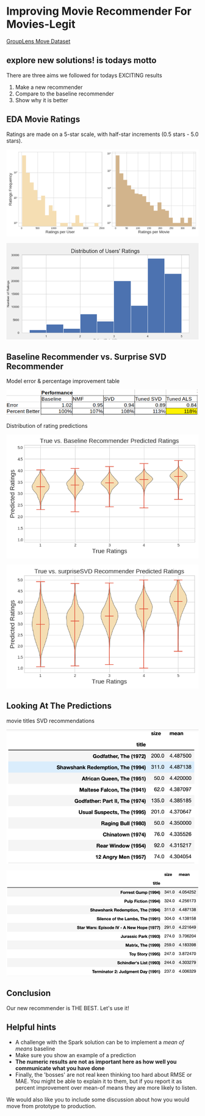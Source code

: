 
# Improving Movie Recommender For **Movies-Legit**

[GroupLens Move Dataset](https://grouplens.org/datasets/movielens/)

## explore new solutions! is todays motto

There are three aims we followed for todays EXCITING results

1. Make a new recommender
2. Compare to the baseline recommender
3. Show why it is better

## EDA Movie Ratings

Ratings are made on a 5-star scale, with half-star increments (0.5 stars - 5.0 stars).

![Work Flow](img/counts_hist.png)

![Work Flow](img/distribution_of_user_ratings.png)


## Baseline Recommender vs. Surprise SVD Recommender

Model error & percentage improvement table

![Work Flow](img/error_table.png)

Distribution of rating predictions

![Work Flow](img/violin_means.png)

![Work Flow](img/violin_svd.png)

## Looking At The Predictions

movie titles SVD recommendations

![Work Flow](img/recom1.png)

![Work Flow](img/recom2.png)




## Conclusion

Our new recommender is THE BEST. Let's use it!

    
Helpful hints
------------------

  * A challenge with the Spark solution can be to implement a *mean of means* baseline
  * Make sure you show an example of a prediction
  * **The numeric results are not as important here as how well you communicate what you have done**  
  * Finally, the 'bosses' are not real keen thinking too hard about
    RMSE or MAE.  You might be able to explain it to them, but if you
    report it as percent improvement over mean-of means they are more
    likely to listen.
    
We would also like you to include some discussion about how you would
move from prototype to production.
